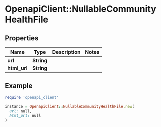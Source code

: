 # OpenapiClient::NullableCommunityHealthFile

## Properties

| Name | Type | Description | Notes |
| ---- | ---- | ----------- | ----- |
| **url** | **String** |  |  |
| **html_url** | **String** |  |  |

## Example

```ruby
require 'openapi_client'

instance = OpenapiClient::NullableCommunityHealthFile.new(
  url: null,
  html_url: null
)
```

